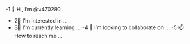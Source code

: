 -1 👋 Hi, I’m @v470280
- 2👀 I’m interested in ...
- 3🌱 I’m currently learning ...
-4 💞️ I’m looking to collaborate on ...
-5 📫 How to reach me ...

<!---
v470280/v470280 is a ✨ special ✨ repository because its `README.md` (this file) appears on your GitHub profile.
You can click the Preview link to take a look at your changes.
--->
